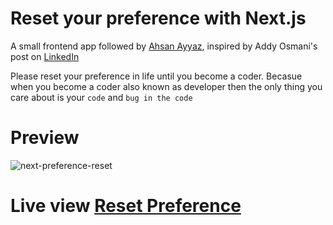 # Reset your preference with Next.js
A small frontend app followed by [Ahsan Ayyaz](https://github.com/AhsanAyaz), inspired by Addy Osmani's post on [LinkedIn](https://www.linkedin.com/posts/addyosmani_motivation-productivity-growth-activity-7182813563546222592-aZg6/)

Please reset your preference in life until you become a coder. Becasue when you become a coder also known as developer then the only thing you care about is your
```code``` and ```bug in the code```


# Preview
![next-preference-reset](https://github.com/seAfnan/next-preference-reset/assets/20145270/1c994a18-9a37-467f-a309-5f7f65ffdfb9)


# Live view [Reset Preference](https://next-preference-reset.vercel.app/)
